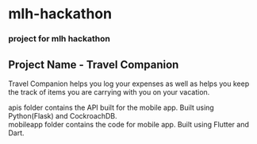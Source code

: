 # mlh-hackathon
### project for mlh hackathon

## Project Name - Travel Companion

Travel Companion helps you log your expenses as well as helps you keep the track of items you are carrying with you on your vacation.

apis folder contains the API built for the mobile app. Built using Python(Flask) and CockroachDB. <br />
mobileapp folder contains the code for mobile app. Built using Flutter and Dart.
